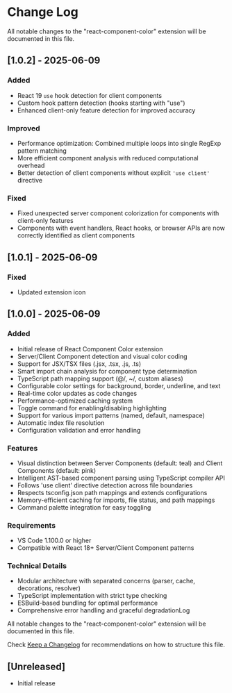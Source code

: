 # Change Log

All notable changes to the "react-component-color" extension will be documented in this file.

## [1.0.2] - 2025-06-09

### Added

- React 19 `use` hook detection for client components
- Custom hook pattern detection (hooks starting with "use")
- Enhanced client-only feature detection for improved accuracy

### Improved

- Performance optimization: Combined multiple loops into single RegExp pattern matching
- More efficient component analysis with reduced computational overhead
- Better detection of client components without explicit `'use client'` directive

### Fixed

- Fixed unexpected server component colorization for components with client-only features
- Components with event handlers, React hooks, or browser APIs are now correctly identified as client components

## [1.0.1] - 2025-06-09

### Fixed

- Updated extension icon

## [1.0.0] - 2025-06-09

### Added

- Initial release of React Component Color extension
- Server/Client Component detection and visual color coding
- Support for JSX/TSX files (.jsx, .tsx, .js, .ts)
- Smart import chain analysis for component type determination
- TypeScript path mapping support (@/, ~/, custom aliases)
- Configurable color settings for background, border, underline, and text
- Real-time color updates as code changes
- Performance-optimized caching system
- Toggle command for enabling/disabling highlighting
- Support for various import patterns (named, default, namespace)
- Automatic index file resolution
- Configuration validation and error handling

### Features

- Visual distinction between Server Components (default: teal) and Client Components (default: pink)
- Intelligent AST-based component parsing using TypeScript compiler API
- Follows 'use client' directive detection across file boundaries
- Respects tsconfig.json path mappings and extends configurations
- Memory-efficient caching for imports, file status, and path mappings
- Command palette integration for easy toggling

### Requirements

- VS Code 1.100.0 or higher
- Compatible with React 18+ Server/Client Component patterns

### Technical Details

- Modular architecture with separated concerns (parser, cache, decorations, resolver)
- TypeScript implementation with strict type checking
- ESBuild-based bundling for optimal performance
- Comprehensive error handling and graceful degradationLog

All notable changes to the "react-component-color" extension will be documented in this file.

Check [Keep a Changelog](http://keepachangelog.com/) for recommendations on how to structure this file.

## [Unreleased]

- Initial release
